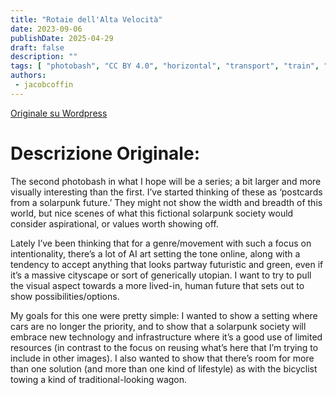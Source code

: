 ```yaml
---
title: "Rotaie dell'Alta Velocità"
date: 2023-09-06
publishDate: 2025-04-29
draft: false
description: ""
tags: [ "photobash", "CC BY 4.0", "horizontal", "transport", "train", "forest"]
authors:
 - jacobcoffin
---
```


[Originale su Wordpress](https://jacobcoffinwrites.wordpress.com/2023/09/06/high-speed-rail-photobash/)

# Descrizione Originale:

The second photobash in what I hope will be a series; a bit larger and more visually interesting than the first. I’ve started thinking of these as ‘postcards from a solarpunk future.’ They might not show the width and breadth of this world, but nice scenes of what this fictional solarpunk society would consider aspirational, or values worth showing off.

Lately I’ve been thinking that for a genre/movement with such a focus on intentionality, there’s a lot of AI art setting the tone online, along with a tendency to accept anything that looks partway futuristic and green, even if it’s a massive cityscape or sort of generically utopian. I want to try to pull the visual aspect towards a more lived-in, human future that sets out to show possibilities/options.

My goals for this one were pretty simple: I wanted to show a setting where cars are no longer the priority, and to show that a solarpunk society will embrace new technology and infrastructure where it’s a good use of limited resources (in contrast to the focus on reusing what’s here that I’m trying to include in other images). I also wanted to show that there’s room for more than one solution (and more than one kind of lifestyle) as with the bicyclist towing a kind of traditional-looking wagon.
